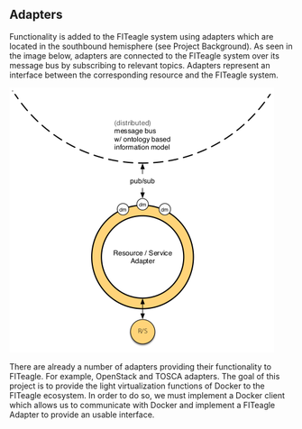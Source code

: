 ## Adapters
Functionality is added to the FITeagle system using adapters which are located in the southbound hemisphere (see Project Background). As seen in the image below, adapters are connected to the FITeagle system over its message bus by subscribing to relevant topics. Adapters represent an interface between the corresponding resource and the FITeagle system.

![Fig. 2](firma-img-2.png)

There are already a number of adapters providing their functionality to FITeagle. For example, OpenStack and TOSCA adapters. The goal of this project is to provide the light virtualization functions of Docker to the FITeagle ecosystem. In order to do so, we must implement a Docker client which allows us to communicate with Docker and implement a FITeagle Adapter to provide an usable interface.
